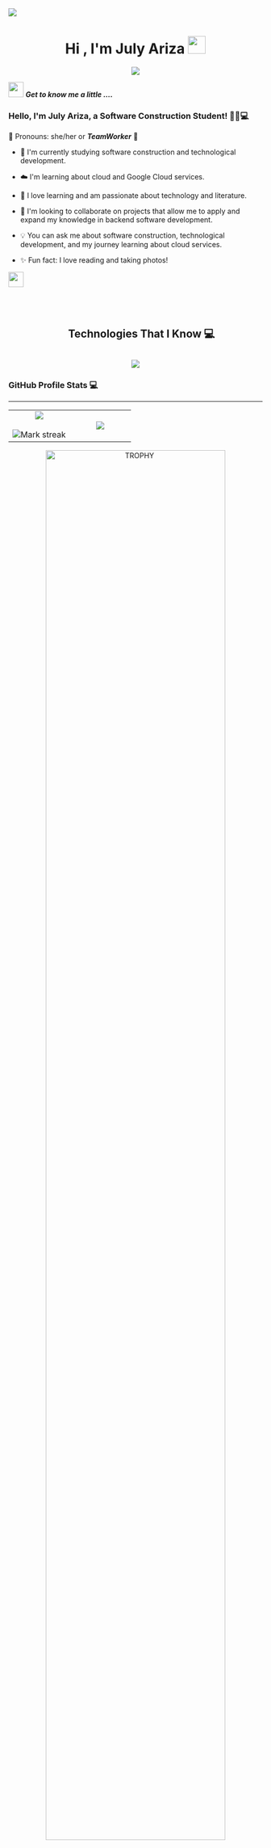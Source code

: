 <!--horizontal divider(gradiant)-->
<img src="https://user-images.githubusercontent.com/73097560/115834477-dbab4500-a447-11eb-908a-139a6edaec5c.gif">


<h1 align="center"><b>Hi , I'm July Ariza </b><img src="https://media.giphy.com/media/hvRJCLFzcasrR4ia7z/giphy.gif" width="35"></h1>

<p align="center">
 <a href="https://git.io/typing-svg"><img src="https://readme-typing-svg.herokuapp.com?font=font=Permanent+Marker&weight=900&pause=1000&color=BC9BF7&random==cyan&size=25&center=true&vCenter=true&width=600&height=100&lines=Passionate+about+Cybersecurity+%F0%9F%94%92;Backend+Software+Developer+%F0%9F%96%A5;Cloud+services+%E2%98%81%EF%B8%8F;Data+analysis+%F0%9F%93%88."/></a>

</p>


<img src="https://media.giphy.com/media/iY8CRBdQXODJSCERIr/giphy.gif" width="30px">&nbsp;***Get to know me a little ....***

### Hello, I'm July Ariza, a Software Construction Student! 👩🔭💻

 👩 Pronouns: she/her or ***TeamWorker*** 🤝 <br>


- 📘 I'm currently studying software construction and technological development. 

- ☁️ I'm learning about cloud and Google Cloud services.  

- 🌟 I love learning and am passionate about technology and literature.   

- 🤝 I'm looking to collaborate on projects that allow me to apply and expand my knowledge in backend software development.

- 💡 You can ask me about software construction, technological development, and my journey learning about cloud services.

- ✨ Fun fact: I love reading and taking photos!
 

<img src="https://media.giphy.com/media/iY8CRBdQXODJSCERIr/giphy.gif" width="30px">&nbsp;


<br />


<!--h1 without bottom border-->
<div id="user-content-toc">
  <ul align="center">
    <summary><h2 style="display: inline-block">Technologies That I Know 💻</h2></summary>
  </ul>
</div>
<!--tech stack icons-->
<p align="center">
  <a href="https://skillicons.dev">
    <img src="https://skillicons.dev/icons?i=git,github,cpp,java,py,django,gcp,linux,mysql,js,css,html,js,idea,eclipse,vscode&perline=14"/>
  </a>
</p>

<summary><h3> GitHub Profile Stats 💻 </h3></summary>

----
<!--- stats & Trophy (start) -->
<p align="center">
  <!--- stats (start) -->
<table align="center">
<tr border="none">
<td width="50%" align="center">
  
  <img  align="center"  src="https://github-readme-stats.vercel.app/api?username=JTatianaAriza&theme=dark&show_icons=true&count_private=true" />
  <br></br>
  <img  title="🔥 Get streak stats for your profile at git.io/streak-stats" alt="Mark streak" src="https://github-readme-streak-stats.herokuapp.com/?user=JTatianaAriza&theme=dark&hide_border=false" /> 
</td>

<td width="50%" align="center">

  <img  align="center"  src="https://github-readme-stats.anuraghazra1.vercel.app/api/top-langs/?username=JTatianaAriza&theme=dark&hide_border=false&no-bg=true&no-frame=true&langs_count=10"/>
  
  </td>
</tr>
</table>
<!--- stats (end) -->

<!--- trophy (start) -->
<div align=center>
  <a href="https://github.com/ryo-ma/github-profile-trophy" title="Go to Source">
      <img align="center" width=84% src="https://github-profile-trophy.vercel.app/?username=JTatianaAriza&theme=radical&row=1&column=7&margin-h=15&margin-w=5&no-bg=true" alt="TROPHY" />
    </a>
</div>
<!--- trophy (start) -->	
<p align="center">
    <a href="https://github.com/JTatianaAriza/github-readme-stats">
	    <img alt="JTatianaAriza's Github Stats" src="https://github-readme-stats.vercel.app/api?username=JTatianaAriza&show_icons=true&count_private=true&locale=en&theme=tokyonight&layout=compact" height="230px"/></a>
	  <img src="https://github-readme-stats.vercel.app/api/top-langs?username=7oSkaaa&langs_count=10&show_icons=true&locale=en&theme=tokyonight" alt="JTatianaAriza" height="230px"/>
<br/>
  </p>
<p align="center">
  <!--- stats (start) -->
<table align="center">
<tr border="none">
<td width="50%" align="center">

<!-- Connect with me -->
   <summary><h2 style="display: inline-block">✉️ Connect with me ✉️</h2></summary> 
<p align="center">
	<a href="mailto: arizajuly63@gmail.com"><img img src="https://img.shields.io/badge/gmail-%23EA4335.svg?style=plastic&logo=gmail&logoColor=white" alt="Gmail"/></a>
	<a href="https://github.com/JTatianaAriza"><img src="https://img.shields.io/badge/github-%23181717.svg?style=plastic&logo=github&logoColor=white" alt="GitHub"/></a>
	<a href="https://wa.me/573227249502"><img src="https://img.shields.io/badge/whatsapp-%2325D366.svg?style=plastic&logo=whatsapp&logoColor=white" alt="Whatsapp"/></a>
	<a href="https://www.linkedin.com/in/july-ariza-56524b261/"><img src="https://img.shields.io/badge/linkedin-%230A66C2.svg?style=plastic&logo=linkedin&logoColor=white" alt="LinkedIn"/></a>


---
<!--horizontal divider(gradiant)-->
<img src="https://user-images.githubusercontent.com/73097560/115834477-dbab4500-a447-11eb-908a-139a6edaec5c.gif">
